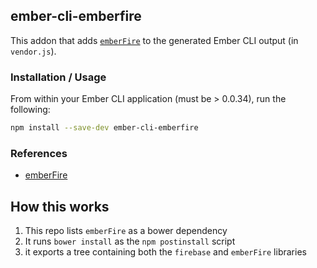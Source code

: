 ## ember-cli-emberfire

This addon that adds [`emberFire`](https://github.com/firebase/emberFire) to the generated Ember CLI output (in `vendor.js`).

### Installation / Usage

From within your Ember CLI application (must be > 0.0.34), run the following:

```bash
npm install --save-dev ember-cli-emberfire
```

### References

* [emberFire](https://github.com/firebase/emberFire)

## How this works

1. This repo lists `emberFire` as a bower dependency
1. It runs `bower install` as the `npm postinstall` script
1. it exports a tree containing both the `firebase` and `emberFire` libraries

